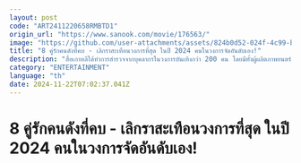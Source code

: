 ```yaml
---
layout: post
code: "ART2411220658RMBTD1"
origin_url: "https://www.sanook.com/movie/176563/"
image: "https://github.com/user-attachments/assets/824b0d52-024f-4c99-bbab-b1c6ffead744"
title: "8 คู่รักคนดังที่คบ - เลิกราสะเทือนวงการที่สุด ในปี 2024 คนในวงการจัดอันดับเอง!"
description: "สื่อเกาหลีใต้ทำการสำรวจจากบุคลากรในวงการบันเทิงกว่า 200 คน โดยมีทั้งผู้ผลิตภาพยนตร์ นักข่าวบันเทิง และ พนักงานช่องโทรทัศน์ เพื่อเผยรายชื่อ 8 คู่รักคนดัง ที่มีข่าวเดตและข่าวเลิกราที่ช็อกวงการที่สุด ประจำปี 2024"
category: "ENTERTAINMENT"
language: "th"
date: 2024-11-22T07:02:37.041Z
---
```


# 8 คู่รักคนดังที่คบ - เลิกราสะเทือนวงการที่สุด ในปี 2024 คนในวงการจัดอันดับเอง!